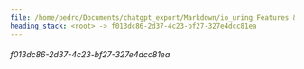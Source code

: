 ```yaml
---
file: /home/pedro/Documents/chatgpt_export/Markdown/io_uring Features & Workflow.md
heading_stack: <root> -> f013dc86-2d37-4c23-bf27-327e4dcc81ea
---
```

###### f013dc86-2d37-4c23-bf27-327e4dcc81ea
